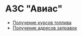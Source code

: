 # АЗС "Авиас"

* [Получение курсов топлива](rates_avias.md)
* [Получение адресов заправок](address_avias.md)
